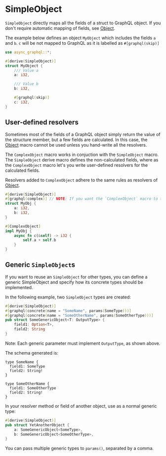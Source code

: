 # SimpleObject

`SimpleObject` directly maps all the fields of a struct to GraphQL object.
If you don't require automatic mapping of fields, see [Object](define_complex_object.html).

The example below defines an object `MyObject` which includes the fields `a` and `b`. `c` will be not mapped to GraphQL as it is labelled as `#[graphql(skip)]`

```rust
use async_graphql::*;

#[derive(SimpleObject)]
struct MyObject {
    /// Value a
    a: i32,

    /// Value b
    b: i32,

    #[graphql(skip)]
    c: i32,
}
```

## User-defined resolvers

Sometimes most of the fields of a GraphQL object simply return the value of the structure member, but a few
fields are calculated. In this case, the [Object](define_complex_object.html) macro cannot be used unless you hand-write all the resolvers.

The `ComplexObject` macro works in conjuction with the `SimpleObject` macro. The `SimpleObject` derive macro defines
the non-calculated fields, where as the `ComplexObject` macro let's you write user-defined resolvers for the calculated fields.

Resolvers added to `ComplexObject` adhere to the same rules as resolvers of [Object](define_complex_object.html).

```rust
#[derive(SimpleObject)]
#[graphql(complex)] // NOTE: If you want the `ComplexObject` macro to take effect, this `complex` attribute is required.
struct MyObj {
    a: i32,
    b: i32,
}

#[ComplexObject]
impl MyObj {
    async fn c(&self) -> i32 {
        self.a + self.b
    }
}
```

## Generic `SimpleObject`s

If you want to reuse an `SimpleObject` for other types, you can define a generic SimpleObject
and specify how its concrete types should be implemented.

In the following example, two `SimpleObject` types are created:

```rust
#[derive(SimpleObject)]
#[graphql(concrete(name = "SomeName", params(SomeType)))]
#[graphql(concrete(name = "SomeOtherName", params(SomeOtherType)))]
pub struct SomeGenericObject<T: OutputType> {
    field1: Option<T>,
    field2: String
}
```

Note: Each generic parameter must implement `OutputType`, as shown above.

The schema generated is:

```gql
type SomeName {
  field1: SomeType
  field2: String!
}

type SomeOtherName {
  field1: SomeOtherType
  field2: String!
}
```

In your resolver method or field of another object, use as a normal generic type:

```rust
#[derive(SimpleObject)]
pub struct YetAnotherObject {
    a: SomeGenericObject<SomeType>,
    b: SomeGenericObject<SomeOtherType>,
}
```

You can pass multiple generic types to `params()`, separated by a comma.

